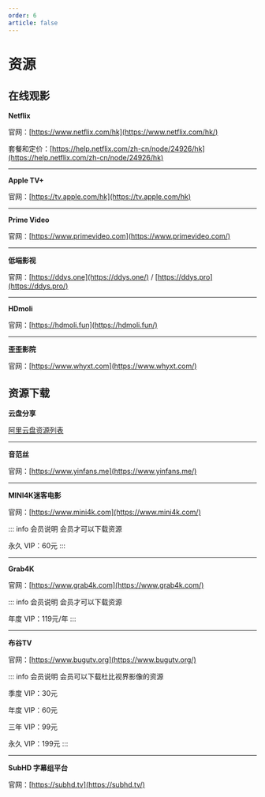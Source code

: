 ```yaml
---
order: 6
article: false
---
```


# 资源

## 在线观影

**Netflix**

官网：[https://www.netflix.com/hk](https://www.netflix.com/hk/)

套餐和定价：[https://help.netflix.com/zh-cn/node/24926/hk](https://help.netflix.com/zh-cn/node/24926/hk)

---

**Apple TV+**

官网：[https://tv.apple.com/hk](https://tv.apple.com/hk)

---

**Prime Video**

官网：[https://www.primevideo.com](https://www.primevideo.com/)

---

**低端影视**

官网：[https://ddys.one](https://ddys.one/) / [https://ddys.pro](https://ddys.pro/)

---

**HDmoli**

官网：[https://hdmoli.fun](https://hdmoli.fun/)

---

**歪歪影院**

官网：[https://www.whyxt.com](https://www.whyxt.com/)

## 资源下载

**云盘分享**

[阿里云盘资源列表](https://verbena-sword-b01.notion.site/doc-ba3935a873154742b3343218342132d4)

---

**音范丝**

官网：[https://www.yinfans.me](https://www.yinfans.me/)

---

**MINI4K迷客电影**

官网：[https://www.mini4k.com](https://www.mini4k.com/)

::: info 会员说明
会员才可以下载资源

永久 VIP：60元
:::

---

**Grab4K**

官网：[https://www.grab4k.com](https://www.grab4k.com/)

::: info 会员说明
会员才可以下载资源

年度 VIP：119元/年
:::

---

**布谷TV**

官网：[https://www.bugutv.org](https://www.bugutv.org/)

::: info 会员说明
会员可以下载杜比视界影像的资源

季度 VIP：30元

年度 VIP：60元

三年 VIP：99元

永久 VIP：199元
:::

---

**SubHD 字幕组平台**

官网：[https://subhd.tv](https://subhd.tv/)